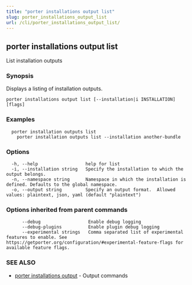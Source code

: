 ```yaml
---
title: "porter installations output list"
slug: porter_installations_output_list
url: /cli/porter_installations_output_list/
---
```

## porter installations output list

List installation outputs

### Synopsis

Displays a listing of installation outputs.

```
porter installations output list [--installation|i INSTALLATION] [flags]
```

### Examples

```
  porter installation outputs list
    porter installation outputs list --installation another-bundle

```

### Options

```
  -h, --help                  help for list
  -i, --installation string   Specify the installation to which the output belongs.
  -n, --namespace string      Namespace in which the installation is defined. Defaults to the global namespace.
  -o, --output string         Specify an output format.  Allowed values: plaintext, json, yaml (default "plaintext")
```

### Options inherited from parent commands

```
      --debug                  Enable debug logging
      --debug-plugins          Enable plugin debug logging
      --experimental strings   Comma separated list of experimental features to enable. See https://getporter.org/configuration/#experimental-feature-flags for available feature flags.
```

### SEE ALSO

* [porter installations output](/cli/porter_installations_output/)	 - Output commands

